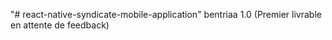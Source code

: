 "# react-native-syndicate-mobile-application" 
bentriaa 1.0 (Premier livrable en attente de feedback)

